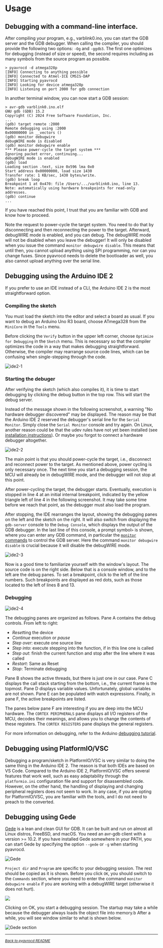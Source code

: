 # Usage

## Debugging with a command-line interface.

After compiling your program, e.g., varblink0.ino, you can start the GDB server and the GDB debugger. When calling the compiler, you should provide the following two options: `-Og` and `-ggdb3`. The first one optimizes for debugging (instead of size or speed), the second requires including as many symbols from the source program as possible.

```
> pyavrocd -d atmega328p
[INFO] Connecting to anything possible
[INFO] Connected to Atmel-ICE CMSIS-DAP
[INFO] Starting pyavrocd
[INFO] Looking for device atmega328p
[INFO] Listening on port 2000 for gdb connection

```

In another terminal window, you can now start a GDB session:

```
> avr-gdb varblink0.ino.elf
GNU gdb (GDB) 15.2
Copyright (C) 2024 Free Software Foundation, Inc.
...
(gdb) target remote :2000
Remote debugging using :2000
0x00000000 in __vectors ()
(gdb) monitor debugwire
debugWIRE mode is disabled
(gdb) monitor debugwire enable
*** Please power-cycle the target system ***
Ignoring packet error, continuing...
debugWIRE mode is enabled
(gdb) load
Loading section .text, size 0x596 lma 0x0
Start address 0x00000000, load size 1430
Transfer rate: 1 KB/sec, 1430 bytes/write.
(gdb) break loop
Breakpoint 1 at 0x470: file /Users/.../varblink0.ino, line 13.
Note: automatically using hardware breakpoints for read-only addresses.
(gdb) continue
...
```

If you have reached this point, I trust that you are familiar with GDB and know how to proceed.

Note the request to power-cycle the target system. You need to do that by disconnecting and then reconnecting the power to the target. Afterward, debugWIRE mode is enabled, and you can debug. The debugWIRE mode will not be disabled when you leave the debugger! It will only be disabled when you issue the command `monitor debugwire disable`.  This means that until then, you cannot upload anything using SPI programming, nor can you change fuses. Since pyavrocd needs to delete the bootloader as well, you also cannot upload anything over the serial line. 

## Debugging using the Arduino IDE 2

If you prefer to use an IDE instead of a CLI, the Arduino IDE 2 is the most straightforward option.

### Compiling the sketch

You must load the sketch into the editor and select a board as usual. If you want to debug an Arduino Uno R3 board, choose ATmega328 from the `MiniCore` in the `Tools` menu. 

Before clicking the `Verify` button in the upper left corner, choose `Optimize for Debugging` in the `Sketch` menu. This is necessary so that the compiler optimizes the code in a way that makes debugging straightforward. Otherwise, the compiler may rearrange source code lines, which can be confusing when single-stepping through the code.

![ide2-1](https://raw.githubusercontent.com/felias-fogg/pyavrocd/refs/heads/main/docs/pics/ide2-1.png)

### Starting the debuger

After verifying the sketch (which also compiles it), it is time to start debugging by clicking the debug button in the top row. This will start the debug server. 

Instead of the message shown in the following screenshot, a warning "No hardware debugger discovered" may be displayed. The reason may be that the Arduino IDE 2 reserved the debugger's serial line for the `Serial Monitor`. Simply close the `Serial Monitor` console and try again. On Linux, another reason could be that the udev rules have not yet been installed (see [installation instructions](https://github.com/felias-fogg/pyavrocd/blob/main/INSTALL.md)). Or maybe you forgot to connect a hardware debugger altogether. 

![ide2-2](https://raw.githubusercontent.com/felias-fogg/pyavrocd/refs/heads/main/docs/pics/ide2-2.png)

The main point is that you should power-cycle the target, i.e., disconnect and reconnect power to the target. As mentioned above, power cycling is only necessary once. The next time you start a debugging session, the MCU will already be in debugWIRE mode, and the debugger will not stop at this point. 

After power-cycling the target, the debugger starts. Eventually, execution is stopped in line 4 at an initial internal breakpoint, indicated by the yellow triangle left of line 4 in the following screenshot. It may take some time before we reach that point, as the debugger must also load the program. 

After stopping, the IDE rearranges the layout, showing the debugging panes on the left and the sketch on the right. It will also switch from displaying the `gdb-server` console to the `Debug Console`, which displays the output of the GDB debugger. In the last line of this console, a prompt symbol`>` is shown, where you can enter any GDB command, in particular the [`monitor` commands](https://github.com/felias-fogg/pyavrocd/blob/main/docs/monitor-commands.md) to control the GDB server. Here the command `monitor debugwire disable` is crucial because it will disable the debugWIRE mode.

![ide2-3](https://raw.githubusercontent.com/felias-fogg/pyavrocd/refs/heads/main/docs/pics/ide2-3.png)

Now is a good time to familiarize yourself with the window's layout. The source code is on the right side. Below that is a console window, and to the left are the debug panes. To set a breakpoint, click to the left of the line numbers. Such breakpoints are displayed as red dots, such as those located to the left of lines 8 and 13.

### Debugging

![ide2-4](https://raw.githubusercontent.com/felias-fogg/pyavrocd/refs/heads/main/docs/pics/ide2-4.png)

The debugging panes are organized as follows. Pane A contains the debug controls. From left to right:

- *Reset*ting the device
- *Continue* execution or *pause*
- *Step over*: execute one source line
- *Step into*: execute stepping into the function, if in this line one is called
- *Step out*: finish the current function and stop after the line where it was called
- *Restart*: Same as Reset
- *Stop*: Terminate debugging

Pane B shows the active threads, but there is just one in our case. Pane C displays the call stack starting from the bottom, i.e., the current frame is the topmost. Pane D displays variable values. Unfortunately, global variables are not shown. Pane E can be populated with watch expressions.  Finally, in pane F, the active breakpoints are listed. 

The panes below pane F are interesting if you are deep into the MCU hardware. The `CORTEX PERIPHERALS` pane displays all I/O registers of the MCU, decodes their meanings, and allows you to change the contents of these registers. The `CORTEX REGISTERS` pane displays the general registers. 

For more information on debugging, refer to the Arduino [debugging tutorial](hhttps://docs.arduino.cc/software/ide-v2/tutorials/ide-v2-debugger/). 

## Debugging using PlatformIO/VSC

Debugging a program/sketch in PlatformIO/VSC is very similar to doing the same thing in the Arduino IDE 2. The reason is that both IDEs are based on VS Code. Compared to the Arduino IDE 2, PlatformIO/VSC offers several features that work well, such as easy adaptability through the `platformio.ini` configuration file and support for disassembled code. However, on the other hand, the handling of displaying and changing peripheral registers does not seem to work. In any case, if you are opting for PlatformIO/VSC, you are familiar with the tools, and I do not need to preach to the converted.  

## Debugging using Gede

[Gede](https://github.com/jhn98032/gede) is a lean and clean GUI for GDB. It can be built and run on almost all Linux distros, FreeBSD, and macOS. You need an avr-gdb client with a version >= 10.2. If you have installed Gede somewhere in your PATH, you can start Gede by specifying the option `--gede` or `-g` when starting pyavrocd.

![Gede](https://raw.githubusercontent.com/felias-fogg/pyavrocd/refs/heads/main/docs/pics/gede.png)

`Project dir` and `Program` are specific to your debugging session. The rest should be copied as it is shown. Before you click `OK`, you should switch to the `Commands` section, where you need to enter the command `monitor debugwire enable` if you are working with a debugWIRE target (otherwise it does not hurt).

![ ](https://raw.githubusercontent.com/felias-fogg/pyavrocd/refs/heads/main/docs/pics/gede-cmds.png)

Clicking on OK, you start a debugging session. The startup may take a while because the debugger always loads the object file into memory.b After a while, you will see window similar to what is shown below. 

![Gede section](https://raw.githubusercontent.com/felias-fogg/pyavrocd/refs/heads/main/docs/pics/gede-window.png)

------

[<small><i>Back to pyavrocd README</i></small>](https://github.com/felias-fogg/pyavrocd/blob/main/README.md)